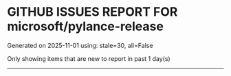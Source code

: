 
# GITHUB ISSUES REPORT FOR microsoft/pylance-release


Generated on 2025-11-01 using: stale=30, all=False


Only showing items that are new to report in past 1 day(s)


---




















